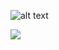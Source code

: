 

![alt text](https://github.com/qoomon/starline/releases/download/starlines/qoomon.5dfcdf8eec66a051ecd85625518cfd13@gist.starline.svg)

<img src="https://github.com/qoomon/starline/releases/download/starlines/qoomon.5dfcdf8eec66a051ecd85625518cfd13@gist.starline.svg">
